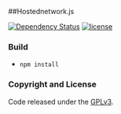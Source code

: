 ##Hostednetwork.js

[![Dependency Status](https://david-dm.org/luigiplr/hostednetwork.js.svg)](https://david-dm.org/luigiplr/hostednetwork.js) 
[![license](https://img.shields.io/badge/license-GPLv3-brightgreen.svg)](LICENSE) 


### Build

- `npm install`


### Copyright and License

Code released under the [GPLv3](LICENSE).
